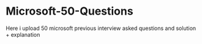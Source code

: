# Microsoft-50-Questions
Here i upload 50 microsoft previous interview asked questions and solution + explanation